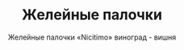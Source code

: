 ---
#site_title: Продукт # Заголовок страницы (вкладка в браузере)
uniclass: product-6 # Это трогать не нужно

#------ Карточка товара ------
title: Желейные палочки # Заголовок, который будет везде отображаться
tumbnail: /assets/images/products/tumb-product-6.png # Изображение для карточки товара

#------ Отдельная страница товара - 1 экран ------
title_section: Вафельные рожки с маршмеллоу # Название продукта на странице
subtitle: Желейные палочки «Nicitimo» виноград - вишня # Подзаголовок
describe: Отличное лакомство с натуральными ингредиентами для детей и взрослых. # Описание под заголовком
size_upakovki: 187x68x70 мм # Размер упаковки
count_in: 15 шт # Кол-во в гофрокоробе
size_gofro: 395x240x150 мм # Размер гофрокороба

#------ Преимущества - 2 экран ------
# Одна карточка состоит из двух полей - img и text. Оба поля нужно заполнять, чтобы они отобазились на странице
advantages:
    - img: /assets/images/icons/unik_icon.svg
      text: Уникальный продукт на российском рынке
    - img: /assets/images/icons/hand_icon.svg
      text: Руки остаются чистыми 
    - img: /assets/images/icons/8_icon.svg
      text: 8 палочек в каждой пачке

#------ Продукция бренда - 3 экран ------
brands_products:
    - img: /assets/images/products/product-6/brands/item-1.png
    - img: /assets/images/products/product-6/brands/item-2.png
    - img: /assets/images/products/product-6/brands/item-3.png
---